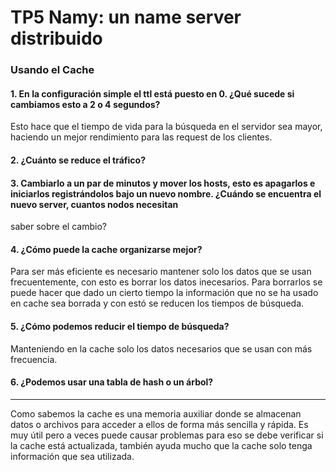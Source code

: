 # TP5 Namy: un name server distribuido

### Usando el Cache

#### 1. En la configuración simple el ttl está puesto en 0. ¿Qué sucede si cambiamos esto a 2 o 4 segundos?
Esto hace que el tiempo de vida para la búsqueda en el servidor sea mayor, haciendo un mejor rendimiento para las request de los clientes.


#### 2. ¿Cuánto se reduce el tráfico? 



#### 3. Cambiarlo a un par de minutos y mover los hosts, esto es apagarlos e iniciarlos registrándolos bajo un nuevo nombre. ¿Cuándo se encuentra el nuevo server, cuantos nodos necesitan
saber sobre el cambio?


#### 4. ¿Cómo puede la cache organizarse mejor?
Para ser más eficiente es necesario mantener solo los datos que se usan frecuentemente, con esto es borrar los datos inecesarios. Para borrarlos se puede hacer que dado un cierto tiempo la información que no se ha usado en cache sea borrada y con estó se reducen los tiempos de búsqueda.


#### 5. ¿Cómo podemos reducir el tiempo de búsqueda? 
Manteniendo en la cache solo los datos necesarios que se usan con más frecuencia.


#### 6. ¿Podemos usar una tabla de hash o un árbol?



---
Como sabemos la cache es una memoria auxiliar donde se almacenan datos o archivos para acceder a ellos de forma más sencilla y rápida. Es muy útil pero a veces puede causar problemas para eso se debe verificar si la cache está actualizada, también ayuda mucho que la cache solo tenga información que sea utilizada.